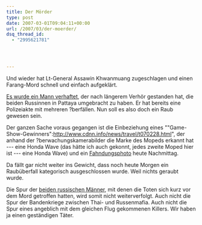 ```yaml
---
title: Der Mörder
type: post
date: 2007-03-01T09:04:11+00:00
url: /2007/03/der-moerder/
dsq_thread_id:
  - "2995621781"




---
```

Und wieder hat Lt-General Assawin Khwanmuang zugeschlagen und einen Farang-Mord schnell und einfach aufgeklärt.

[Es wurde ein Mann verhaftet][1], der nach längerem Verhör gestanden hat, die beiden Russinnen in Pattaya umgebracht zu haben. Er hat bereits eine Polizeiakte mit mehreren ?berfällen. Nun soll es also doch ein Raub gewesen sein.

Der ganzen Sache voraus gegangen ist die Einbeziehung eines ""Game-Show-Gewinners":http://www.cdnn.info/news/travel/t070228.html", der anhand der ?berwachungskamerabilder die Marke des Mopeds erkannt hat --- eine Honda Wave (das hätte ich auch gekonnt, jedes zweite Moped hier ist --- eine Honda Wave) und ein [Fahndungsphoto][2] heute Nachmittag.

Da fällt gar nicht weiter ins Gewicht, dass noch heute Morgen ein Raubüberfall kategorisch ausgeschlossen wurde. Weil nichts geraubt wurde.

Die Spur der [beiden russischen Männer][3], mit denen die Toten sich kurz vor dem Mord getroffen hatten, wird somit nicht weiterverfolgt. Auch nicht die Spur der Bandenkriege zwischen Thai- und Russenmafia. Auch nicht die Spur eines angeblich mit dem gleichen Flug gekommenen Killers. Wir haben ja einen geständigen Täter.

 [1]: http://www.nationmultimedia.com/2007/03/01/headlines/headlines_30028250.php
 [2]: http://www.nationmultimedia.com/2007/03/01/headlines/headlines_30028197.php
 [3]: http://www.regnum.ru/english/788363.html
